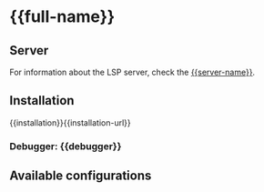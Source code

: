{{full-name}}
==========

## Server
For information about the LSP server, check the [{{server-name}}]({{server-url}}).

## Installation
{{installation}}{{installation-url}}

### Debugger: {{debugger}}

## Available configurations

